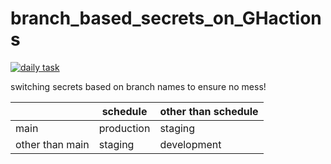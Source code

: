 # branch_based_secrets_on_GHactions

[![daily task](https://github.com/lightpurple9273/branch-based-secrets-on-ghactions/actions/workflows/daily.yml/badge.svg?branch=main)](https://github.com/lightpurple9273/branch-based-secrets-on-ghactions/actions/workflows/daily.yml)

switching secrets based on branch names to ensure no mess!

||schedule|other than schedule
|---|---|---
|main|production|staging
|other than main|staging|development


